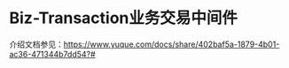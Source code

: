 # Biz-Transaction业务交易中间件

介绍文档参见：https://www.yuque.com/docs/share/402baf5a-1879-4b01-ac36-471344b7dd54?#
